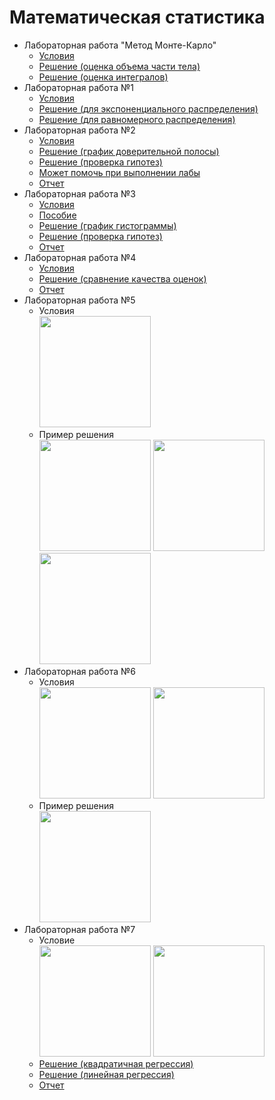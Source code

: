 ﻿Математическая статистика
====
* Лабораторная работа "Метод Монте-Карло"
	* [Условия](Metod_Monte_Karlo_-_Zadanie.pdf)
	* [Решение (оценка объема части тела)](Lab0a.m)
	* [Решение (оценка интегралов)](Lab0b.m)
* Лабораторная работа №1
	* [Условия](Zadanie_Dlya_Laboratornoy_Raboty_1_-4_kurs_1.pdf)
	* [Решение (для экспоненциального распределения)](Lab1.m)
	* [Решение (для равномерного распределения)](Lab1b.m)
* Лабораторная работа №2
	* [Условия](Laboratornaya_Rabota_2_3_4.pdf)
	* [Решение (график доверительной полосы)](Lab2.m)
	* [Решение (проверка гипотез)](Lab2b.m)
	* [Может помочь при выполнении лабы](ms_nsu07.pdf)
	* [Отчет](Report_lab2.docx)
* Лабораторная работа №3
	* [Условия](Laboratornaya_Rabota_2_3_4.pdf)
	* [Пособие](Posit1nov.pdf)
	* [Решение (график гистограммы)](Lab3.m)
	* [Решение (проверка гипотез)](Lab3b.m)
	* [Отчет](Report_3Lab.docx)
* Лабораторная работа №4
	* [Условия](Laboratornaya_Rabota_2_3_4.pdf)
	* [Решение (сравнение качества оценок)](Lab4.m)
	* [Отчет](Report_4Lab.docx)
* Лабораторная работа №5
	* Условия  
      <img src="https://pp.userapi.com/c846020/v846020509/122229/avYha4qVDug.jpg" height="178px">
	* Пример решения  
	  <img src="https://pp.userapi.com/c844618/v844618509/1242c0/Z9l-hX5yJCo.jpg" height="178px"> <img src="https://pp.userapi.com/c849220/v849220509/b2b91/ao5TETwbUuE.jpg" height="178px"> <img src="https://pp.userapi.com/c849220/v849220509/b2b9a/OdRYMKEj7Yw.jpg" height="178px">
* Лабораторная работа №6
	* Условия  
	  <img src="https://pp.userapi.com/c849528/v849528721/afe9e/wcppjC6R_c0.jpg" height="178px"> <img src="https://pp.userapi.com/c845419/v845419952/181829/17HuJUSLn2s.jpg" height="178px">
	* Пример решения  
	  <img src="https://pp.userapi.com/c851124/v851124295/6ebe0/X9suiz4mP7c.jpg" height="178px"> 
* Лабораторная работа №7	
	* Условие  
	  <img src="https://pp.userapi.com/c852032/v852032585/53cb5/QMJPNLepdJU.jpg" height="178px"> <img src="https://pp.userapi.com/c845523/v845523623/140bc5/C0Kui-8YcJQ.jpg" height="178px">
	* [Решение (квадратичная регрессия)](Lab7.m)
	* [Решение (линейная регрессия)](Lab7b.m)
	* [Отчет](Report_7Lab.docx)
	
		
